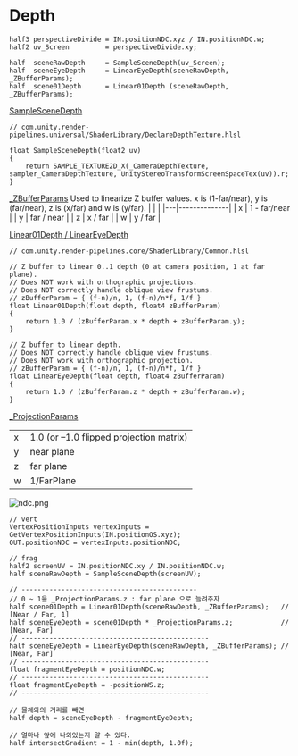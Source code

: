 # Depth

``` hlsl
half3 perspectiveDivide = IN.positionNDC.xyz / IN.positionNDC.w;
half2 uv_Screen         = perspectiveDivide.xy;

half  sceneRawDepth     = SampleSceneDepth(uv_Screen);
half  sceneEyeDepth     = LinearEyeDepth(sceneRawDepth, _ZBufferParams);
half  scene01Depth      = Linear01Depth (sceneRawDepth, _ZBufferParams);
```



[SampleSceneDepth](https://github.com/Unity-Technologies/Graphics/blob/master/com.unity.render-pipelines.universal/ShaderLibrary/DeclareDepthTexture.hlsl)

``` hlsl
// com.unity.render-pipelines.universal/ShaderLibrary/DeclareDepthTexture.hlsl

float SampleSceneDepth(float2 uv)
{
    return SAMPLE_TEXTURE2D_X(_CameraDepthTexture, sampler_CameraDepthTexture, UnityStereoTransformScreenSpaceTex(uv)).r;
}
```

[_ZBufferParams](https://docs.unity3d.com/Manual/SL-UnityShaderVariables.html)
Used to linearize Z buffer values. x is (1-far/near), y is (far/near), z is (x/far) and w is (y/far).
|   |              |
|---|--------------|
| x | 1 - far/near |
| y | far / near   |
| z | x / far      |
| w | y / far      |


[Linear01Depth / LinearEyeDepth](https://github.com/Unity-Technologies/Graphics/blob/master/com.unity.render-pipelines.core/ShaderLibrary/Common.hlsl)

``` hlsl
// com.unity.render-pipelines.core/ShaderLibrary/Common.hlsl

// Z buffer to linear 0..1 depth (0 at camera position, 1 at far plane).
// Does NOT work with orthographic projections.
// Does NOT correctly handle oblique view frustums.
// zBufferParam = { (f-n)/n, 1, (f-n)/n*f, 1/f }
float Linear01Depth(float depth, float4 zBufferParam)
{
    return 1.0 / (zBufferParam.x * depth + zBufferParam.y);
}

// Z buffer to linear depth.
// Does NOT correctly handle oblique view frustums.
// Does NOT work with orthographic projection.
// zBufferParam = { (f-n)/n, 1, (f-n)/n*f, 1/f }
float LinearEyeDepth(float depth, float4 zBufferParam)
{
    return 1.0 / (zBufferParam.z * depth + zBufferParam.w);
}
```

[_ProjectionParams](https://docs.unity3d.com/Manual/SL-UnityShaderVariables.html)

|   |                                         |
|---|-----------------------------------------|
| x | 1.0 (or –1.0 flipped projection matrix) |
| y | near plane                              |
| z | far plane                               |
| w | 1/FarPlane                              |

![ndc.png](./doc_res/ndc.png)

``` hlsl
// vert
VertexPositionInputs vertexInputs = GetVertexPositionInputs(IN.positionOS.xyz);
OUT.positionNDC = vertexInputs.positionNDC;

// frag
half2 screenUV = IN.positionNDC.xy / IN.positionNDC.w;
half sceneRawDepth = SampleSceneDepth(screenUV);

// --------------------------------------------
// 0 ~ 1을 _ProjectionParams.z : far plane 으로 늘려주자
half scene01Depth = Linear01Depth(sceneRawDepth, _ZBufferParams);   //  [Near / Far, 1]
half sceneEyeDepth = scene01Depth * _ProjectionParams.z;            //  [Near, Far]
// -----------------------------------------------
half sceneEyeDepth = LinearEyeDepth(sceneRawDepth, _ZBufferParams); //  [Near, Far]
// -----------------------------------------------
float fragmentEyeDepth = positionNDC.w;
// -----------------------------------------------
float fragmentEyeDepth = -positionWS.z;
// -----------------------------------------------

// 물체와의 거리를 빼면
half depth = sceneEyeDepth - fragmentEyeDepth;

// 얼마나 앞에 나와있는지 알 수 있다.
half intersectGradient = 1 - min(depth, 1.0f);
```
